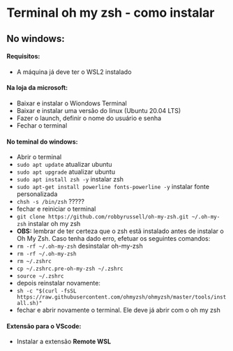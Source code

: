 # Terminal oh my zsh - como instalar

## No windows:
#### Requisitos:
* A máquina já deve ter o WSL2 instalado

#### Na loja da microsoft:
* Baixar e instalar o Wiondows Terminal
* Baixar e instalar uma versão do linux (Ubuntu 20.04 LTS)
* Fazer o launch, definir o nome do usuário e senha
* Fechar o terminal

#### No teminal do windows:
* Abrir o terminal
* `sudo apt update` atualizar ubuntu
* `sudo apt upgrade` atualizar ubuntu
* `sudo apt install zsh -y` instalar zsh
* `sudo apt-get install powerline fonts-powerline -y` instalar fonte personalizada
* `chsh -s /bin/zsh` ?????
* fechar e reiniciar o terminal
* `git clone https://github.com/robbyrussell/oh-my-zsh.git ~/.oh-my-zsh`  instalar oh my zsh
* **OBS:** lembrar de ter certeza que o zsh estã instalado antes de instalar o Oh My Zsh. Caso tenha dado erro, efetuar os seguintes comandos:
* `rm -rf ~/.oh-my-zsh` desinstalar oh-my-zsh
* `rm -rf ~/.oh-my-zsh` 
* `rm ~/.zshrc` 
* `cp ~/.zshrc.pre-oh-my-zsh ~/.zshrc` 
* `source ~/.zshrc` 
* depois reinstalar novamente:
* `sh -c "$(curl -fsSL https://raw.githubusercontent.com/ohmyzsh/ohmyzsh/master/tools/install.sh)"`
* fechar e abrir novamente o terminal. Ele deve já abrir com o oh my zsh

#### Extensão para o VScode:
* Instalar a extensão **Remote WSL**

